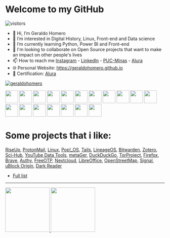 # Welcome to my GitHub

![visitors](https://visitor-badge.laobi.icu/badge?page_id=geraldohomero)  

- 👋 Hi, I’m Geraldo Homero
- 👀 I’m interested in Digital History, Linux, Front-end and Data science
- 🌱 I’m currently learning Python, Power BI and Front-end
- 💞️ I'm looking to collaborate on Open Source projects that want to make an impact on other people's lives 
- 📫 How to reach me [Instagram](https://www.instagram.com/geraldohomero/?theme=dark) - [LinkedIn](https://www.linkedin.com/in/geraldohomero/) - [PUC-Minas](https://pucminas-csm.symplicity.com/profiles/geraldohomero) - [Alura](https://cursos.alura.com.br/user/geraldohomero)
- 🌐 Personal Website: https://geraldohomero.github.io
- 🧾 Certification: [Alura](https://cursos.alura.com.br/user/geraldohomero/fullCertificate/13c42315e61114a41ec62b452ebf9869)

<p align="left"> <a href="https://twitter.com/geraldohomero" target="blank"><img src="https://img.shields.io/twitter/follow/geraldohomero?logo=twitter&style=for-the-badge" alt="geraldohomero" /></a> </p>

<img src="https://cdn.jsdelivr.net/gh/devicons/devicon/icons/vscode/vscode-original.svg" width="40" height="40"/>  <img src="https://cdn.jsdelivr.net/gh/devicons/devicon/icons/vim/vim-original.svg" width="40" height="40"/>  <img src="https://cdn.jsdelivr.net/gh/devicons/devicon/icons/linux/linux-original.svg" width="40" height="40"/> <img src="https://cdn.jsdelivr.net/gh/devicons/devicon/icons/debian/debian-original.svg" width="40" height="40"/>  <img src="https://cdn.jsdelivr.net/gh/devicons/devicon/icons/fedora/fedora-original.svg" width="40" height="40"/>  <img src="https://cdn.jsdelivr.net/gh/devicons/devicon/icons/ubuntu/ubuntu-plain.svg" width="40" height="40"/> <img src="https://cdn.jsdelivr.net/gh/devicons/devicon/icons/bash/bash-original.svg" width="40" height="40"/>  <img src="https://cdn.jsdelivr.net/gh/devicons/devicon/icons/git/git-original.svg" width="40" height="40"/> <img src="https://cdn.jsdelivr.net/gh/devicons/devicon/icons/html5/html5-original.svg" width="40" height="40"/>  <img src="https://cdn.jsdelivr.net/gh/devicons/devicon/icons/css3/css3-original.svg"  width="40" height="40"/> <img src="https://cdn.jsdelivr.net/gh/devicons/devicon/icons/javascript/javascript-original.svg" width="40" height="40"/>  <img src="https://cdn.jsdelivr.net/gh/devicons/devicon/icons/react/react-original.svg" width="40" height="40"/>  <img src="https://cdn.jsdelivr.net/gh/devicons/devicon/icons/csharp/csharp-original.svg" width="40" height="40"/>  <img src="https://cdn.jsdelivr.net/gh/devicons/devicon/icons/dot-net/dot-net-original.svg" width="40" height="40"/> <img src="https://cdn.jsdelivr.net/gh/devicons/devicon/icons/hugo/hugo-original.svg" width="40" height="40"/>  <img src="https://cdn.jsdelivr.net/gh/devicons/devicon/icons/gimp/gimp-original.svg" width="40" height="40"/> <img src="https://cdn.jsdelivr.net/gh/devicons/devicon/icons/photoshop/photoshop-plain.svg" width="40" height="40"/> <img src="https://cdn.jsdelivr.net/gh/devicons/devicon/icons/figma/figma-original.svg" width="40" height="40"/>
         
# Some projects that i like:
[RiseUp](https://riseup.net), [ProtonMail](https://protonmail.com), [Linux](https://www.linux.org/), [Pop!_OS](https://pop.system76.com), [Tails](https://tails.boum.org/), [LineageOS](https://www.lineageos.org/), [Bitwarden](https://bitwarden.com), [Zotero](HTTPS://zotero.org), [Sci-Hub](https://sci-hub.ru/), [YouTube Data Tools](https://tools.digitalmethods.net/netvizz/youtube/), [metaGer](https://metager.de), [DuckDuckGo](HTTPS://DuckDuckGo.com), [TorProject](https://www.torproject.org/), [Firefox](https://mozilla.org), [Brave](https://brave.com/), [Authy](https://authy.com), [FreeOTP](https://github.com/freeotp), [Nextcloud](https://nextcloud.com/), [LibreOffice](https://www.libreoffice.org/), [OpenStreetMap](https://www.openstreetmap.org), [Signal](https://signal.org), [uBlock Origin](https://github.com/gorhill/uBlock), [Dark Reader](https://darkreader.org/)

- [Full list](https://github.com/geraldohomero/best-foss-alternatives)

***
<div>
<a href="https://github.com/geraldohomero">
<img height="140em" src="https://github-readme-stats.vercel.app/api/top-langs/?username=geraldohomero&layout=compact&langs_count=7&theme=dracula"/>
<img height="140em" src="https://github-readme-stats.vercel.app/api?username=geraldohomero&show_icons=true&theme=dracula&include_all_commits=true&count_private=true"/>
</div>

